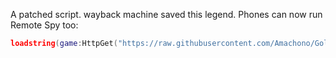 A patched script. wayback machine saved this legend. Phones can now run Remote Spy too:
```lua
loadstring(game:HttpGet("https://raw.githubusercontent.com/Amachono/Golden-Scripts/refs/heads/main/Mobile%20Remote%20Spy/result.txt.lua"))()
```
